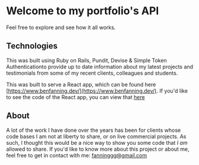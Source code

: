 # Welcome to my portfolio's API

Feel free to explore and see how it all works.

## Technologies

This was built using Ruby on Rails, Pundit, Devise & Simple Token Authenticationto provide up to date information about my latest projects and testimonials from some of my recent clients, colleagues and students.

This was built to serve a React app, which can be found here [https://www.benfanning.dev/](https://www.benfanning.dev/).
If you'd like to see the code of the React app, you can view that [here](https://github.com/fanninggg/portfolio)

## About

A lot of the work I have done over the years has been for clients whose code bases I am not at liberty to share, or on live commercial projects. As such, I thought this would be a nice way to show you some code that *I am* allowed to share. If you'd like to know more about this project or about me, feel free to get in contact with me: fanninggg@gmail.com